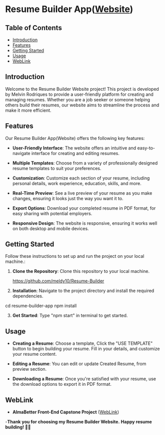 # Resume Builder App([Website](https://react-resume-builder-project-8a25z1paj-himanshusinghsamant.vercel.app))

## Table of Contents

- [Introduction](#introduction)
- [Features](#features)
- [Getting Started](#getting-started)
- [Usage](#usage)
- [WebLink](#weblink)

## Introduction

Welcome to the Resume Builder Website project! This project is developed by Melvin Rodriques to provide a user-friendly platform for creating and managing resumes. Whether you are a job seeker or someone helping others build their resumes, our website aims to streamline the process and make it more efficient.

## Features

Our Resume Builder App(Website) offers the following key features:

- **User-Friendly Interface**: The website offers an intuitive and easy-to-navigate interface for creating and editing resumes.

- **Multiple Templates**: Choose from a variety of professionally designed resume templates to suit your preferences.

- **Customization**: Customize each section of your resume, including personal details, work experience, education, skills, and more.

- **Real-Time Preview**: See a live preview of your resume as you make changes, ensuring it looks just the way you want it to.
  
- **Export Options**: Download your completed resume in PDF format, for easy sharing with potential employers.

- **Responsive Design**: The website is responsive, ensuring it works well on both desktop and mobile devices.

## Getting Started

Follow these instructions to set up and run the project on your local machine.:

1. **Clone the Repository**: Clone this repository to your local machine.

    https://github.com/meldy10/Resume-Builder


2. **Installation**: Navigate to the project directory and install the required dependencies.

cd resume-builder-app
npm install

3. **Get Started**: Type "npm start" in terminal to get started.

   
## Usage

- **Creating a Resume**: Choose a template, Click the "USE TEMPLATE" button to begin building your resume. Fill in your details, and customize your resume content.

- **Editing a Resume**: You can edit or update Created Resume, from preview section.

- **Downloading a Resume**: Once you're satisfied with your resume, use the download options to export it in PDF format.


## WebLink

- **AlmaBetter Front-End Capstone Project** ([WebLink](https://react-resume-builder-project-8a25z1paj-himanshusinghsamant.vercel.app))

-**Thank you for choosing my Resume Builder Website.** 
**Happy resume building! 📄✨**
